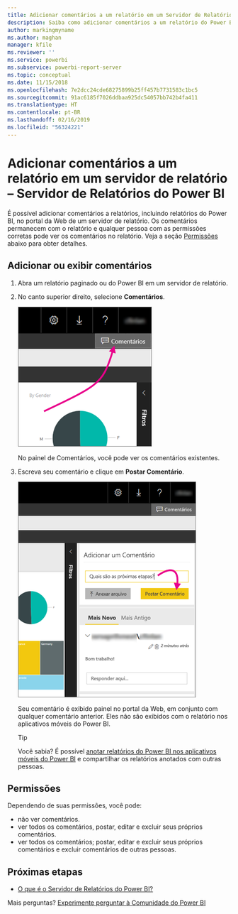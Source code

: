 ```yaml
---
title: Adicionar comentários a um relatório em um Servidor de Relatórios do Power BI
description: Saiba como adicionar comentários a um relatório do Power BI ou a um relatório paginado em um Servidor de Relatório do Power BI ou no servidor de relatório do SQL Server Reporting Services.
author: markingmyname
ms.author: maghan
manager: kfile
ms.reviewer: ''
ms.service: powerbi
ms.subservice: powerbi-report-server
ms.topic: conceptual
ms.date: 11/15/2018
ms.openlocfilehash: 7e2dcc24cde68275899b25ff457b7731583c1bc5
ms.sourcegitcommit: 91ac6185f7026ddbaa925dc54057bb742b4fa411
ms.translationtype: HT
ms.contentlocale: pt-BR
ms.lasthandoff: 02/16/2019
ms.locfileid: "56324221"
---
```

# <a name="add-comments-to-a-report-in-a-report-server---power-bi-report-server"></a>Adicionar comentários a um relatório em um servidor de relatório – Servidor de Relatórios do Power BI

É possível adicionar comentários a relatórios, incluindo relatórios do Power BI, no portal da Web de um servidor de relatório. Os comentários permanecem com o relatório e qualquer pessoa com as permissões corretas pode ver os comentários no relatório. Veja a seção [Permissões](#permissions) abaixo para obter detalhes.

## <a name="add-or-view-comments"></a>Adicionar ou exibir comentários

1. Abra um relatório paginado ou do Power BI em um servidor de relatório.
2. No canto superior direito, selecione **Comentários**.

    ![Selecionar Comentários](media/add-comments/report-server-web-portal-comments-button.png)

    No painel de Comentários, você pode ver os comentários existentes.
3. Escreva seu comentário e clique em **Postar Comentário**.

    ![Postar Comentário](media/add-comments/report-server-web-portal-comments-pane.png)

    Seu comentário é exibido painel no portal da Web, em conjunto com qualquer comentário anterior. Eles não são exibidos com o relatório nos aplicativos móveis do Power BI.

   > [!TIP]
   > Você sabia? É possível [anotar relatórios do Power BI nos aplicativos móveis do Power BI](../consumer/mobile/mobile-annotate-and-share-a-tile-from-the-mobile-apps.md) e compartilhar os relatórios anotados com outras pessoas.

## <a name="permissions"></a>Permissões

Dependendo de suas permissões, você pode:

* não ver comentários.
* ver todos os comentários, postar, editar e excluir seus próprios comentários.
* ver todos os comentários; postar, editar e excluir seus próprios comentários e excluir comentários de outras pessoas.

## <a name="next-steps"></a>Próximas etapas
* [O que é o Servidor de Relatórios do Power BI?](get-started.md)  

Mais perguntas? [Experimente perguntar à Comunidade do Power BI](https://community.powerbi.com/)

